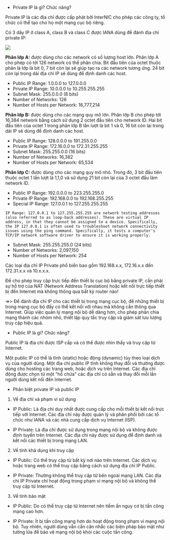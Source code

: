 
- Private IP là gì? Chức năng?

Private IP là các địa chỉ được cấp phát bởi InterNIC cho phép các công ty, tổ chức có thể tạo cho họ một mạng cục bộ riêng. 

Có 3 dãy IP ở class A, class B và class C được IANA dùng để đánh địa chỉ private IP:

![](https://3.bp.blogspot.com/-tqXXjldaJSs/V1ECAxQxmmI/AAAAAAAAAfI/qHUIvZG30mMGLcsNAB16dn7OeMk-sGYpACLcB/s1600/Capture.PNG)

**Phân lớp A:** được dùng cho các network có số lượng host lớn. Phân lớp A cho phép có tới 126 network có thể phân chia. Bit đầu tiên của octet thuộc phân là lớp là bit 0, 7 bit còn lại sẽ giúp tạo ra các network tương ứng. 24 bit còn lại trong dải địa chỉ IP sẽ dùng để định danh các host. 
- Public IP Range: 1.0.0.0 to 127.0.0.0
- Private IP Range: 10.0.0.0 to 10.255.255.255 
- Subnet Mask: 255.0.0.0 (8 bits)
- Number of Networks: 126
- Number of Hosts per Network: 16,777,214

**Phân lớp B:** được dùng cho các mạng quy mô lớn. Phân lớp B cho phép tới 16,384 network bằng cách sử dụng 2 octet đầu tiên cho network ID. Hai bit đầu tiên của octet 1 trong phân lớp B lần lượt là bit 1 và 0, 16 bit còn lại trong dải IP sẽ dùng để định danh các host.
- Public IP Range: 128.0.0.0 to 191.255.0.0
- Private IP Range: 172.16.0.0 to 172.31.255.255
- Subnet Mask: 255.255.0.0 (16 bits)
- Number of Networks: 16,382
- Number of Hosts per Network: 65,534

**Phân lớp C:** được dùng cho các mạng quy mô nhỏ. Trong đó, 3 bit đầu tiên thuộc octet 1 lần lượt là 1,1,0 và sử dụng 21 bit còn lại của 3 octet đầu làm network ID. 
- Public IP Range: 192.0.0.0 to 223.255.255.0
- Private IP Range: 192.168.0.0 to 192.168.255.255
- Special IP Range: 127.0.0.1 to 127.255.255.255 
```
IP Range: 127.0.0.1 to 127.255.255.255 are network testing addresses (also referred to as loop-back addresses). These are virtual IP address, in that they cannot be assigned to a device. Specifically, the IP 127.0.0.1 is often used to troubleshoot network connectivity issues using the ping command. Specifically, it tests a computer's TCP/IP network software driver to ensure it is working properly.
```
- Subnet Mask: 255.255.255.0 (24 bits)
- Number of Networks: 2,097,150
- Number of Hosts per Network: 254

Các loại địa chỉ IP Private phổ biến bao gồm 192.168.x.x, 172.16.x.x đến 172.31.x.x và 10.x.x.x.

Để cho phép truy cập trực tiếp đến thiết bị cục bộ bằng private IP, cần phải sự hỗ trợ của NAT (Network Address Translation) hoặc kết nối trực tiếp thiết bị đến Internet mà không thông qua bất kỳ router nào!

=>> Để đánh địa chỉ IP cho các thiết bị trong mạng cục bộ, để những thiết bị trong mạng cục bộ đấy có thể kết nối với nhau mà không cần thông qua Internet. Giúp việc quản lý mạng nội bộ dễ dàng hơn, cho phép phân chia mạng thành các nhóm nhỏ, thiết lập quy tắc truy cập và giám sát lưu lượng truy cập hiệu quả.

- Public IP là gì? Chức năng?

Public IP là địa chỉ được ISP cấp và có thể được nhìn thấy và truy cập từ Internet.

Một public IP có thể là tĩnh (static) hoặc động (dynamic) tùy theo loại dịch vụ của người dùng. Một địa chỉ public IP tĩnh không thay đổi và thường được dùng cho hosting các trang web, hoặc dịch vụ trên Internet. Các địa chỉ động được chọn từ một "hồ chứa" các địa chỉ có sẵn và thay đổi mỗi lần người dùng kết nối đến Internet.

- Phân biệt private IP và public IP
1. Về địa chỉ và phạm vi sử dụng
- IP Public: Là địa chỉ duy nhất được cung cấp cho mỗi thiết bị kết nối trực tiếp với Internet. Các địa chỉ này được quản lý và phân phối bởi các tổ chức như IANA và các nhà cung cấp dịch vụ Internet (ISP).

- IP Private: Là địa chỉ được sử dụng trong mạng nội bộ và không được định tuyến trên Internet. Các địa chỉ này được sử dụng để định danh và kết nối các thiết bị trong mạng LAN.
2. Về tính khả dụng khi truy cập
- IP Public: Có thể truy cập từ bất kỳ nơi nào trên Internet. Các dịch vụ hoặc trang web có thể truy cập bằng cách sử dụng địa chỉ IP Public.

- IP Private: Thường không thể truy cập từ bên ngoài mạng LAN. Các địa chỉ IP Private chỉ hoạt động trong phạm vi mạng nội bộ và không thể truy cập từ Internet.
3. Về tính bảo mật
- IP Public: Do có thể truy cập từ Internet nên tiềm ẩn nguy cơ bị tấn công mạng cao hơn.

- IP Private: Ít bị tấn công mạng hơn do hoạt động trong phạm vi mạng nội bộ. Tuy nhiên, người dùng vẫn cần cân nhắc các biện pháp bảo mật như tường lửa để bảo vệ mạng nội bộ khỏi các cuộc tấn công.



